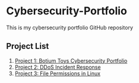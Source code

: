 # Cybersecurity-Portfolio
This is my cybersecurity portfolio GitHub repository  



## Project List

1. [Project 1: Botium Toys Cybersecurity Portfolio](https://github.com/yasirusman85/Cybersecurity-Portfolio/tree/Botium-Toys-Cybersecurity-Portfolio)
2. [Project 2: DDoS Incident Response](https://github.com/yasirusman85/Cybersecurity-Portfolio/tree/Using-the-NIST-Cybersecurity-Framework-to-respond-to-a-security-incident)
3. [Project 3: File Permissions in Linux](./project-3/README.md)



